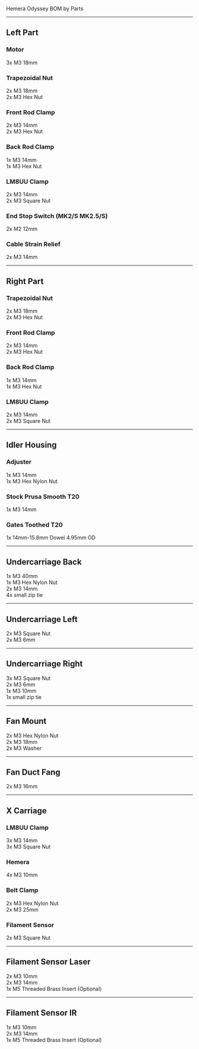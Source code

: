 Hemera Odyssey BOM by Parts

----------------------
Left Part
----------------------
### Motor  
3x M3 18mm

### Trapezoidal Nut  
2x M3 18mm  
2x M3 Hex Nut  

### Front Rod Clamp  
2x M3 14mm  
2x M3 Hex Nut  

### Back Rod Clamp  
1x M3 14mm  
1x M3 Hex Nut  

### LM8UU Clamp  
2x M3 14mm  
2x M3 Square Nut  

### End Stop Switch (MK2/S MK2.5/S)  
2x M2 12mm  

### Cable Strain Relief  
2x M3 14mm

----------------------
Right Part
----------------------
### Trapezoidal Nut  
2x M3 18mm  
2x M3 Hex Nut  

### Front Rod Clamp  
2x M3 14mm  
2x M3 Hex Nut  

### Back Rod Clamp  
1x M3 14mm  
1x M3 Hex Nut  

### LM8UU Clamp  
2x M3 14mm  
2x M3 Square Nut  

----------------------
Idler Housing
----------------------
### Adjuster
1x M3 14mm  
1x M3 Hex Nylon Nut  

### Stock Prusa Smooth T20  
1x M3 14mm  

### Gates Toothed T20  
1x 14mm-15.8mm Dowel 4.95mm OD  

----------------------
Undercarriage Back
----------------------
1x M3 40mm  
1x M3 Hex Nylon Nut  
2x M3 14mm  
4x small zip tie  

----------------------
Undercarriage Left
----------------------
2x M3 Square Nut  
2x M3 6mm  

----------------------
Undercarriage Right
----------------------
3x M3 Square Nut  
2x M3 6mm  
1x M3 10mm  
1x small zip tie  

----------------------
Fan Mount
----------------------
2x M3 Hex Nylon Nut  
2x M3 18mm  
2x M3 Washer  

----------------------
Fan Duct Fang
----------------------
2x M3 16mm  

----------------------
X Carriage
----------------------
### LM8UU Clamp  
3x M3 14mm  
3x M3 Square Nut  

### Hemera  
4x M3 10mm  

### Belt Clamp  
2x M3 Hex Nylon Nut  
2x M3 25mm  

### Filament Sensor  
2x M3 Square Nut  

----------------------
Filament Sensor Laser
----------------------
2x M3 10mm  
2x M3 14mm  
1x M5 Threaded Brass Insert (Optional)  

----------------------
Filament Sensor IR
----------------------
1x M3 10mm  
2x M3 14mm  
1x M5 Threaded Brass Insert (Optional)  